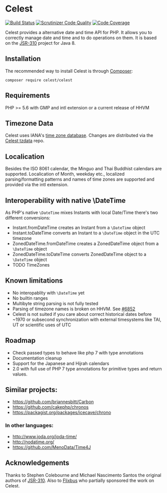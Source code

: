 Celest
======

[![Build Status](https://travis-ci.org/celest-time/celest.svg?branch=master)](https://travis-ci.org/celest-time/celest) [![Scrutinizer Code Quality](https://scrutinizer-ci.com/g/celest-time/celest/badges/quality-score.png?b=master)](https://scrutinizer-ci.com/g/celest-time/celest/?branch=master) [![Code Coverage](https://scrutinizer-ci.com/g/celest-time/celest/badges/coverage.png?b=master)](https://scrutinizer-ci.com/g/celest-time/celest/?branch=master)

Celest provides a alternative date and time API for PHP. It allows you to correctly manage date and time and to do operations on them. It is based on the [JSR-310](http://www.threeten.org/) project for Java 8.

## Installation
The recommended way to install Celest is through [Composer](https://getcomposer.org/):

```
composer require celest/celest
```

## Requirements
PHP >= 5.6 with GMP and intl extension or a current release of HHVM

## Timezone Data
Celest uses IANA's [time zone database](https://www.iana.org/time-zones). Changes are distributed via the
[Celest tzdata](https://github.com/celest-time/tzdata) repo.

## Localication
Besides the ISO 8061 calendar, the Minguo and Thai Buddhist calendars are supported. Localication of Month, weekday etc.,
localized parsing/formatting patterns and names of time zones are supported and provided via the intl extension.

## Interoperability with native \DateTime
As PHP's native `\DateTime` mixes Instants with local Date/Time there's two different conversions:
- Instant.fromDateTime creates an Instant from a `\DateTime` object 
- Instant.toDateTime converts an Instant to a `\DateTime` object in the UTC timezone
- ZonedDateTime.fromDateTime creates a ZonedDateTime object from a `\DateTime` object
- ZonedDateTime.toDateTime converts ZonedDateTime object to a `\DateTime` object
- TODO TimeZones

## Known limitations
- No interopablity with `\DateTime` yet
- No builtin ranges
- Multibyte string parsing is not fully tested
- Parsing of timezone names is broken on HHVM. See [#6852](https://github.com/facebook/hhvm/issues/6852)
- Celest is not suited if you care about correct historical dates before ~1970 or subsecond synchronization with external
timesystems like TAI, UT or scientific uses of UTC

## Roadmap
- Check passed types to behave like php 7 with type annotations
- Documentation cleanup
- Support for the Japanese and Hijrah calendars
- 2.0 with full use of PHP 7 type annotations for primitive types and return values.

## Similar projects:
- https://github.com/briannesbitt/Carbon
- https://github.com/cakephp/chronos
- https://packagist.org/packages/icecave/chrono

### In other languages:
- http://www.joda.org/joda-time/
- http://nodatime.org/
- https://github.com/MenoData/Time4J

## Acknowledgements
Thanks to Stephen Colebourne and Michael Nascimento Santos the original authors of [JSR-310](http://www.threeten.org/). Also to [Flixbus](https://www.flixbus.de/) who partially sponsored the work on Celest.